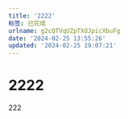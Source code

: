 ```yaml
---
title: '2222'
标签: 已完成
urlname: g2cQTVqUZpTXdJpicXbuFg
date: '2024-02-25 13:55:26'
updated: '2024-02-25 19:07:21'
---
```

# 2222

222
